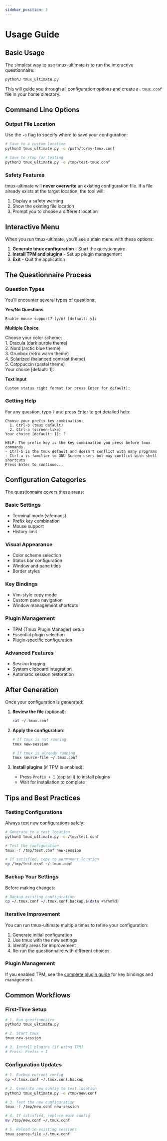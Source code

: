 ```yaml
---
sidebar_position: 3
---
```


# Usage Guide

## Basic Usage

The simplest way to use tmux-ultimate is to run the interactive questionnaire:

```bash
python3 tmux_ultimate.py
```

This will guide you through all configuration options and create a `.tmux.conf` file in your home directory.

## Command Line Options

### Output File Location

Use the `-o` flag to specify where to save your configuration:

```bash
# Save to a custom location
python3 tmux_ultimate.py -o /path/to/my-tmux.conf

# Save to /tmp for testing
python3 tmux_ultimate.py -o /tmp/test-tmux.conf
```

### Safety Features

tmux-ultimate will **never overwrite** an existing configuration file. If a file already exists at the target location, the tool will:

1. Display a safety warning
2. Show the existing file location
3. Prompt you to choose a different location

## Interactive Menu

When you run tmux-ultimate, you'll see a main menu with these options:

1. **Generate tmux configuration** - Start the questionnaire
2. **Install TPM and plugins** - Set up plugin management
3. **Exit** - Quit the application

## The Questionnaire Process

### Question Types

You'll encounter several types of questions:

**Yes/No Questions**
```
Enable mouse support? (y/n) [default: y]: 
```

**Multiple Choice**

<div style={{fontFamily: 'monospace', fontSize: '14px', backgroundColor: '#1e1e1e', color: '#ffffff', padding: '16px', borderRadius: '8px', margin: '16px 0'}}>
  <div style={{marginBottom: '8px'}}>Choose your color scheme:</div>
  <div style={{backgroundColor: '#282a36', color: '#f8f8f2', padding: '4px 8px', margin: '2px 0', borderRadius: '4px'}}>
    1. <span style={{backgroundColor: '#bd93f9', color: '#282a36', padding: '2px 6px', borderRadius: '3px', fontWeight: 'bold'}}> Dracula </span> (dark purple theme)
  </div>
  <div style={{backgroundColor: '#2e3440', color: '#d8dee9', padding: '4px 8px', margin: '2px 0', borderRadius: '4px'}}>
    2. <span style={{backgroundColor: '#88c0d0', color: '#2e3440', padding: '2px 6px', borderRadius: '3px', fontWeight: 'bold'}}> Nord </span> (arctic blue theme)
  </div>
  <div style={{backgroundColor: '#282828', color: '#ebdbb2', padding: '4px 8px', margin: '2px 0', borderRadius: '4px'}}>
    3. <span style={{backgroundColor: '#fe8019', color: '#282828', padding: '2px 6px', borderRadius: '3px', fontWeight: 'bold'}}> Gruvbox </span> (retro warm theme)
  </div>
  <div style={{backgroundColor: '#002b36', color: '#839496', padding: '4px 8px', margin: '2px 0', borderRadius: '4px'}}>
    4. <span style={{backgroundColor: '#268bd2', color: '#002b36', padding: '2px 6px', borderRadius: '3px', fontWeight: 'bold'}}> Solarized </span> (balanced contrast theme)
  </div>
  <div style={{backgroundColor: '#1e1e2e', color: '#cdd6f4', padding: '4px 8px', margin: '2px 0', borderRadius: '4px'}}>
    5. <span style={{backgroundColor: '#f5c2e7', color: '#1e1e2e', padding: '2px 6px', borderRadius: '3px', fontWeight: 'bold'}}> Catppuccin </span> (pastel theme)
  </div>
  <div style={{marginTop: '8px', color: '#888'}}>Your choice [default: 1]:</div>
</div>

**Text Input**
```
Custom status right format (or press Enter for default): 
```

### Getting Help

For any question, type `?` and press Enter to get detailed help:

```
Choose your prefix key combination:
  1. Ctrl-b (tmux default)
  2. Ctrl-a (screen-like)
Your choice [default: 1]: ?

HELP: The prefix key is the key combination you press before tmux commands.
- Ctrl-b is the tmux default and doesn't conflict with many programs
- Ctrl-a is familiar to GNU Screen users but may conflict with shell shortcuts
Press Enter to continue...
```


## Configuration Categories

The questionnaire covers these areas:

### Basic Settings
- Terminal mode (vi/emacs)
- Prefix key combination
- Mouse support
- History limit

### Visual Appearance
- Color scheme selection
- Status bar configuration
- Window and pane titles
- Border styles

### Key Bindings
- Vim-style copy mode
- Custom pane navigation
- Window management shortcuts

### Plugin Management
- TPM (Tmux Plugin Manager) setup
- Essential plugin selection
- Plugin-specific configuration

### Advanced Features
- Session logging
- System clipboard integration
- Automatic session restoration

## After Generation

Once your configuration is generated:

1. **Review the file** (optional):
   ```bash
   cat ~/.tmux.conf
   ```

2. **Apply the configuration**:
   ```bash
   # If tmux is not running
   tmux new-session

   # If tmux is already running
   tmux source-file ~/.tmux.conf
   ```

3. **Install plugins** (if TPM is enabled):
   - Press `Prefix + I` (capital i) to install plugins
   - Wait for installation to complete

## Tips and Best Practices

### Testing Configurations

Always test new configurations safely:

```bash
# Generate to a test location
python3 tmux_ultimate.py -o /tmp/test.conf

# Test the configuration
tmux -f /tmp/test.conf new-session

# If satisfied, copy to permanent location
cp /tmp/test.conf ~/.tmux.conf
```

### Backup Your Settings

Before making changes:

```bash
# Backup existing configuration
cp ~/.tmux.conf ~/.tmux.conf.backup.$(date +%Y%m%d)
```

### Iterative Improvement

You can run tmux-ultimate multiple times to refine your configuration:

1. Generate initial configuration
2. Use tmux with the new settings
3. Identify areas for improvement
4. Re-run the questionnaire with different choices

### Plugin Management

If you enabled TPM, see the [complete plugin guide](plugins.md) for key bindings and management.

## Common Workflows

### First-Time Setup
```bash
# 1. Run questionnaire
python3 tmux_ultimate.py

# 2. Start tmux
tmux new-session

# 3. Install plugins (if using TPM)
# Press: Prefix + I
```

### Configuration Updates
```bash
# 1. Backup current config
cp ~/.tmux.conf ~/.tmux.conf.backup

# 2. Generate new config to test location
python3 tmux_ultimate.py -o /tmp/new.conf

# 3. Test the new configuration
tmux -f /tmp/new.conf new-session

# 4. If satisfied, replace main config
mv /tmp/new.conf ~/.tmux.conf

# 5. Reload in existing sessions
tmux source-file ~/.tmux.conf
```
